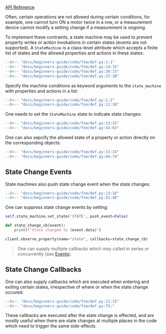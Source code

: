 [API Reference](../../api-reference/thing/state-machine.md)

Often, certain operations are not allowed during certain conditions, for example,
one cannot turn ON a motor twice in a row, or a measurement device cannot modify a setting change if a measurement is ongoing.

To implement these contraints, a state machine may be used to prevent property writes or
action invokations in certain states (events are not supported). A `StateMachine` is a class-level
attribute which accepts a finite list of states and the allowed properties and actions
in these states:

```py title="Definition" linenums="1"
--8<-- "docs/beginners-guide/code/fsm/def.py:1:1"
--8<-- "docs/beginners-guide/code/fsm/def.py:14:15"
--8<-- "docs/beginners-guide/code/fsm/def.py:30:33"
--8<-- "docs/beginners-guide/code/fsm/def.py:37:38"
```

Specify the machine conditions as keyword arguments to the `state_machine` with properties and actions
in a list:

```py title="Specify Properties and Actions" linenums="1"
--8<-- "docs/beginners-guide/code/fsm/def.py:1:2"
--8<-- "docs/beginners-guide/code/fsm/def.py:12:38"
```

One needs to set the `StateMachine` state to indicate state changes:

```py title="set_state()" linenums="1"
--8<-- "docs/beginners-guide/code/fsm/def.py:13:15"
--8<-- "docs/beginners-guide/code/fsm/def.py:54:63"
```

One can also sepcify the allowed state of a property or action directly
on the corresponding objects:

```py title="Specify State Directly on Object" linenums="1"
--8<-- "docs/beginners-guide/code/fsm/def.py:13:15"
--8<-- "docs/beginners-guide/code/fsm/def.py:64:74"
```

## State Change Events

State machines also push state change event when the state changes:

```py title="Definition" linenums="1" hl_lines="7"
--8<-- "docs/beginners-guide/code/fsm/def.py:13:16"
--8<-- "docs/beginners-guide/code/fsm/def.py:41:48"
```

One can suppress state change events by setting:

```python title="suppress state change event"
self.state_machine.set_state('STATE', push_event=False)
```

```python title="subscription" linenums="1"
def state_change_cb(event):
    print(f"State changed to {event.data}")

client.observe_property(name="state", callbacks=state_change_cb)
```

> One can supply multiple callbacks which may called in series or concurrently (see [Events](events.md#subscription)).

## State Change Callbacks

One can also supply callbacks which are executed when entering and exiting certain states,
irrespective of where or when the state change occured:

```py title="enter and exit callbacks" linenums="1" hl_lines="21"
--8<-- "docs/beginners-guide/code/fsm/def.py:13:15"
--8<-- "docs/beginners-guide/code/fsm/def.py:75:"
```

These callbacks are executed after the state change is effected, and are mostly useful when there are state changes at multiple places in the code which need to trigger the same side-effects.
